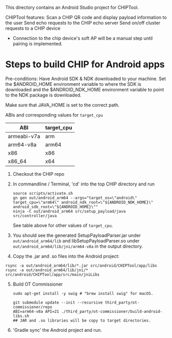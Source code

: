 This directory contains an Android Studio project for CHIPTool.

CHIPTool features: Scan a CHIP QR code and display payload information to the
user Send echo requests to the CHIP echo server Send on/off cluster requests to
a CHIP device

-   Connection to the chip device's soft AP will be a manual step until pairing
    is implemented.

# Steps to build CHIP for Android apps

Pre-conditions: Have Android SDK & NDK downloaded to your machine. Set the
\$ANDROID_HOME environment variable to where the SDK is downloaded and the
\$ANDROID_NDK_HOME environment variable to point to the NDK package is
downloaded.

Make sure that JAVA_HOME is set to the correct path.

ABIs and corresponding values for `target_cpu`

| ABI         | target_cpu |
| ----------- | ---------- |
| armeabi-v7a | arm        |
| arm64-v8a   | arm64      |
| x86         | x86        |
| x86_64      | x64        |

1. Checkout the CHIP repo

2. In commandline / Terminal, 'cd' into the top CHIP directory and run

    ```shell
    source scripts/activate.sh
    gn gen out/android_arm64 --args="target_os=\"android\" target_cpu=\"arm64\" android_ndk_root=\"${ANDROID_NDK_HOME}\" android_sdk_root=\"${ANDROID_HOME}\""
    ninja -C out/android_arm64 src/setup_payload/java src/controller/java
    ```

    See table above for other values of `target_cpu`.

3. You should see the generated SetupPayloadParser.jar under
   `out/android_arm64/lib` and libSetupPayloadParser.so under
   `out/android_arm64/lib/jni/arm64-v8a` in the output directory.

4. Copy the .jar and .so files into the Android project:

```shell
rsync -a out/android_arm64/lib/*.jar src/android/CHIPTool/app/libs
rsync -a out/android_arm64/lib/jni/* src/android/CHIPTool/app/src/main/jniLibs
```

5. Build OT Commissioner

    ```shell
    sudo apt-get install -y swig # "brew install swig" for macOS.

    git submodule update --init --recursive third_party/ot-commissioner/repo
    ABI=arm64-v8a API=21 ./third_party/ot-commissioner/build-android-libs.sh
    ## JAR and .so libraries will be copy to target directories.
    ```

6. 'Gradle sync' the Android project and run.

